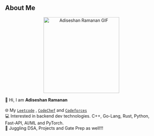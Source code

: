 ## About Me
<p align="center">
  <img src="https://media.tenor.com/Ji_EAW5ZvdMAAAAM/hatsune-miku-hi.gif" width="250" height="250" alt="Adiseshan Ramanan GIF" />
</p>

<p>
  👋 Hi, I am <b>Adiseshan Ramanan</b> <br>
  <br>
  🌐 My <a href="https://leetcode.com/adiseshan1505/"><code>Leetcode</code></a> , 
  <a href="https://www.codechef.com/users/adiseshan1505"><code>CodeChef</code></a> and 
  <a href="https://codeforces.com/profile/adiseshan1505"><code>Codeforces</code></a> 
  <br>
  💻 Interested in backend dev technologies. C++, Go-Lang, Rust, Python, Fast-API, AI/ML and PyTorch.  
  <br>
  🚀 Juggling DSA, Projects and Gate Prep as well!!!
</p>
